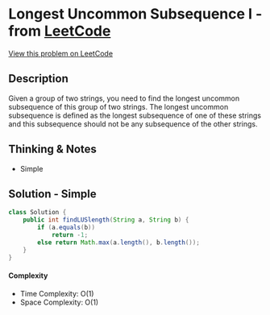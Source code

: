 # Longest Uncommon Subsequence I - from [LeetCode](https://leetcode.com)
[View this problem on LeetCode](https://leetcode.com/problems/longest-uncommon-subsequence-i/)

## Description
Given a group of two strings, you need to find the longest uncommon subsequence of this group of two strings. The longest uncommon subsequence is defined as the longest subsequence of one of these strings and this subsequence should not be any subsequence of the other strings. 

## Thinking & Notes
* Simple

## Solution - Simple
```java
class Solution {
    public int findLUSlength(String a, String b) {
        if (a.equals(b))
            return -1;
        else return Math.max(a.length(), b.length());
    }
}
```
#### Complexity
* Time Complexity: O(1)
* Space Complexity: O(1)
